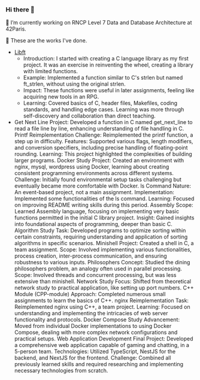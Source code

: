 ### Hi there 👋

🔭 I’m currently working on RNCP Level 7 Data and Database Architecture at 42Paris.

🌱 These are the works I've done.
- [Libft](https://github.com/Lala-pukuchan/libft)
  - Introduction: I started with creating a C language library as my first project. It was an exercise in reinventing the wheel, creating a library with limited functions.
  - Example: Implemented a function similar to C's strlen but named ft_strlen, without using the original strlen.
  - Impact: These functions were useful in later assignments, feeling like acquiring new tools in an RPG.
  - Learning: Covered basics of C, header files, Makefiles, coding standards, and handling edge cases. Learning was more through self-discovery and collaboration than direct teaching.
- Get Next Line
Project: Developed a function in C named get_next_line to read a file line by line, enhancing understanding of file handling in C.
Printf Reimplementation
Challenge: Reimplemented the printf function, a step up in difficulty.
Features: Supported various flags, length modifiers, and conversion specifiers, including precise handling of floating-point rounding.
Learning: This project highlighted the complexities of building larger programs.
Docker Study
Project: Created an environment with nginx, mysql, wordpress using Docker, learning about creating consistent programming environments across different systems.
Challenge: Initially found environmental setup tasks challenging but eventually became more comfortable with Docker.
ls Command
Nature: An event-based project, not a main assignment.
Implementation: Implemented some functionalities of the ls command.
Learning: Focused on improving README writing skills during this period.
Assembly
Scope: Learned Assembly language, focusing on implementing very basic functions permitted in the initial C library project.
Insight: Gained insights into foundational aspects of programming, deeper than basic C.
Algorithm Study
Task: Developed programs to optimize sorting within certain constraints, requiring understanding and application of sorting algorithms in specific scenarios.
Minishell
Project: Created a shell in C, a team assignment.
Scope: Involved implementing various functionalities, process creation, inter-process communication, and ensuring robustness to various inputs.
Philosophers
Concept: Studied the dining philosophers problem, an analogy often used in parallel processing.
Scope: Involved threads and concurrent processing, but was less extensive than minishell.
Network Study
Focus: Shifted from theoretical network study to practical application, like setting up port numbers.
C++ Module (CPP-module)
Approach: Completed numerous small assignments to learn the basics of C++.
nginx Reimplementation
Task: Reimplemented nginx using C++, a team project.
Learning: Focused on understanding and implementing the intricacies of web server functionality and protocols.
Docker Compose Study
Advancement: Moved from individual Docker implementations to using Docker Compose, dealing with more complex network configurations and practical setups.
Web Application Development
Final Project: Developed a comprehensive web application capable of gaming and chatting, in a 5-person team.
Technologies: Utilized TypeScript, NestJS for the backend, and NextJS for the frontend.
Challenge: Combined all previously learned skills and required researching and implementing necessary technologies from scratch.
<!--
**Lala-pukuchan/Lala-pukuchan** is a ✨ _special_ ✨ repository because its `README.md` (this file) appears on your GitHub profile.

Here are some ideas to get you started:

- 🔭 I’m currently working on ...
- 🌱 I’m currently learning ...
- 👯 I’m looking to collaborate on ...
- 🤔 I’m looking for help with ...
- 💬 Ask me about ...
- 📫 How to reach me: ...
- 😄 Pronouns: ...
- ⚡ Fun fact: ...
-->
